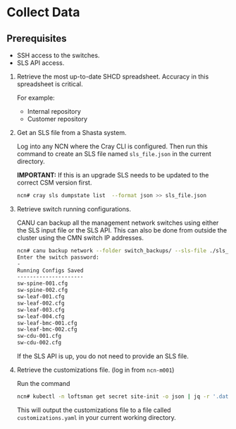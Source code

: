 # Collect Data

## Prerequisites

- SSH access to the switches.
- SLS API access.

1. Retrieve the most up-to-date SHCD spreadsheet. Accuracy in this spreadsheet is critical.

    For example:
    - Internal repository
    - Customer repository

1. Get an SLS file from a Shasta system.

    Log into any NCN where the Cray CLI is configured. Then run this command to create an SLS file named `sls_file.json` in the current directory.

    **IMPORTANT:** If this is an upgrade SLS needs to be updated to the correct CSM version first.

    ```bash
    ncn# cray sls dumpstate list  --format json >> sls_file.json
    ```

1. Retrieve switch running configurations.

    CANU can backup all the management network switches using either the SLS input file or the SLS API.
    This can also be done from outside the cluster using the CMN switch IP addresses.

    ```bash
    ncn# canu backup network --folder switch_backups/ --sls-file ./sls_input_file_1_2.json
    Enter the switch password:
    -
    Running Configs Saved
    ---------------------
    sw-spine-001.cfg
    sw-spine-002.cfg
    sw-leaf-001.cfg
    sw-leaf-002.cfg
    sw-leaf-003.cfg
    sw-leaf-004.cfg
    sw-leaf-bmc-001.cfg
    sw-leaf-bmc-002.cfg
    sw-cdu-001.cfg
    sw-cdu-002.cfg
    ```

    If the SLS API is up, you do not need to provide an SLS file.

1. Retrieve the customizations file. (log in from `ncn-m001`)

    Run the command

    ```bash
    ncn# kubectl -n loftsman get secret site-init -o json | jq -r '.data."customizations.yaml"' | base64 -d > customizations.yaml
    ```

    This will output the customizations file to a file called `customizations.yaml` in your current working directory.
